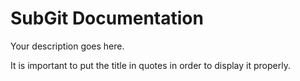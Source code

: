 SubGit Documentation
=========

Your description goes here.

It is important to put the title in quotes in order to display it properly.
